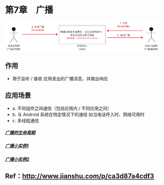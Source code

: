 # 第7章　广播
![](https://github.com/HBU/AndroidDemo/blob/master/chapter07/3.png)
## 作用
- 用于监听 / 接收 应用发出的广播消息，并做出响应
## 应用场景
- a. 不同组件之间通信（包括应用内 / 不同应用之间）
- b. 与 Android 系统在特定情况下的通信 如当电话呼入时、网络可用时
- c. 多线程通信


##### [广播的生命周期](https://github.com/HBU/AndroidDemo/tree/master/chapter07/broadcast)　
##### [广播小实例1](https://github.com/HBU/AndroidDemo/tree/master/chapter07/BroadcastBattery)
##### [广播小实例2](https://github.com/HBU/AndroidDemo/tree/master/chapter07/BroadcastCustom)　
## Ref：http://www.jianshu.com/p/ca3d87a4cdf3
